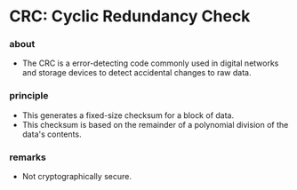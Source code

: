# CRC: Cyclic Redundancy Check

### about

- The CRC is a error-detecting code commonly used in digital networks and storage devices to detect accidental changes to raw data.

### principle

- This generates a fixed-size checksum for a block of data.
- This checksum is based on the remainder of a polynomial division of the data's contents.

### remarks

- Not cryptographically secure.